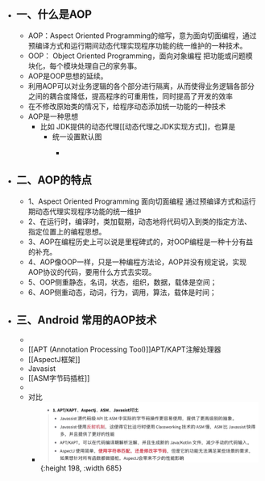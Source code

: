 - ## 一、什么是AOP
	- AOP：Aspect Oriented Programming的缩写，意为面向切面编程，通过预编译方式和运行期间动态代理实现程序功能的统一维护的一种技术。
	- OOP： Object Oriented Programming，面向对象编程 把功能或问题模块化，每个模块处理自己的家务事。
	- AOP是OOP思想的延续。
	- 利用AOP可以对业务逻辑的各个部分进行隔离，从而使得业务逻辑各部分之间的耦合度降低，提高程序的可重用性，同时提高了开发的效率
	- 在不修改原始类的情况下，给程序动态添加统一功能的一种技术
	- AOP是一种思想
		- 比如 JDK提供的动态代理[[动态代理之JDK实现方式]]，也算是
			- 统一设置默认图
				- ```java
				  ```
- ## 二、AOP的特点
	- 1、Aspect Oriented Programming 面向切面编程 通过预编译方式和运行期动态代理实现程序功能的统一维护
	- 2、在运行时，编译时，类加载期，动态地将代码切入到类的指定方法、指定位置上的编程思想。
	- 3、AOP在编程历史上可以说是里程碑式的，对OOP编程是一种十分有益的补充。
	- 4、AOP像OOP一样，只是一种编程方法论，AOP并没有规定说，实现AOP协议的代码，要用什么方式去实现。
	- 5、OOP侧重静态，名词，状态，组织，数据，载体是空间；
	- 6、AOP侧重动态，动词，行为，调用，算法，载体是时间；
- ## 三、Android 常用的AOP技术
	-
	- [[APT  (Annotation Processing Tool)]]APT/KAPT注解处理器
	- [[AspectJ框架]]
	- Javasist
	- [[ASM字节码插桩]]
	-
	- 对比
		- ![image.png](../assets/image_1656503023536_0.png){:height 198, :width 685}
